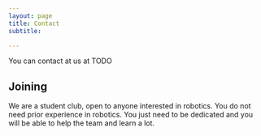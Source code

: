 ```yaml
---
layout: page
title: Contact
subtitle:

---
```


You can contact at us at TODO


## Joining

We are a student club, open to anyone interested in robotics.  You do not
need prior experience in robotics.  You just need to be dedicated and you will
be able to help the team and learn a lot.
